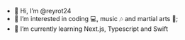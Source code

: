 - 👋 Hi, I’m @reyrot24
- 👀 I’m interested in coding 💻, music 🎶 and martial arts 🥊;
- 🌱 I’m currently learning Next.js, Typescript and Swift

